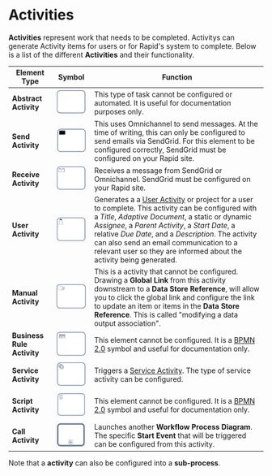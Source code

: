 # Activities

**Activities** represent work that needs to be completed. Activitys can generate Activity items for users or for Rapid's system to complete. Below is a list of the different **Activities** and their functionality.

| Element Type | Symbol | Function |
| --- | --- | --- |
| **Abstract Activity** |![A screenshot of a default activity element. The activity is a rounded rectangle that is empty inside.](Task.png)| This type of task cannot be configured or automated. It is useful for documentation purposes only. |
| **Send Activity** |![A screenshot of a "Send Activity" element. The activity is a rounded rectangle that has a black envelop inside, in the upper-left corner.](<Task Send.png>)| This uses Omnichannel to send messages. At the time of writing, this can only be configured to send emails via SendGrid. For this element to be configured correctly, SendGrid must be configured on your Rapid site. |
| **Receive Activity** |![A screenshot of a "Receive Activity" element. The activity is a rounded rectangle that has a white envelop inside, in the upper-left corner.](<Task Receive.png>)| Receives a message from SendGrid or Omnichannel. SendGrid must be configured on your Rapid site.|
| **User Activity** |![A screenshot of a "User Activity" element. The activity is a rounded rectangle that has a symbol of a person inside, in the upper-left corner.](<Task User.png>)| Generates a a [User Activity](</docs/Rapid/4-Keyper Manual/3-Workflow/8-tasks/user-task/user-task.md>) or project for a user to complete. This activity can be configured with a *Title*, *Adaptive Document*, a static or dynamic *Assignee*, a *Parent Activity*, a *Start Date*, a relative *Due Date*, and a *Description*. The activity can also send an email communication to a relevant user so they are informed about the activity being generated. |
| **Manual Activity** |![A screenshot of a "Manual Activity" element. The activity is a rounded rectangle that has a hand inside, in the upper-left corner.](<Task Manual.png>)| This is a activity that cannot be configured. Drawing a **Global Link** from this activity downstream to a **Data Store Reference**, will allow you to click the global link and configure the link to update an item or items in the **Data Store Reference**. This is called "modifying a data output association".|
| **Business Rule Activity** |![A screenshot of a "Business Rule Activity" element. The activity is a rounded rectangle that has a table or spreadsheet icon inside, in the upper-left corner.](<Task Business Rule.png>)| This element cannot be configured. It is a [BPMN 2.0](https://www.bpmn.org/) symbol and useful for documentation only. |
| **Service Activity** |![A screenshot of a "Service Activity" element. The activity is a rounded rectangle that has a symbol of two cogs inside, in the upper-left corner.](<Task Service.png>)| Triggers a [Service Activity](</docs/Rapid/4-Keyper Manual/3-Workflow/8-tasks/service-task/service-task.md>). The type of service activity can be configured. |
| **Script Activity** |![A screenshot of a "Script Activity" element. The activity is a rounded rectangle that has an unravelled scroll inside, in the upper-left corner.](<Task Script.png>) | This element cannot be configured. It is a [BPMN 2.0](https://www.bpmn.org/) symbol and useful for documentation only. |
| **Call Activity** |![A screenshot of a "Call Activity" element. The element is a rounded rectangle that has a thick, dark border. Inside the element, at the bottom, there is an icon of a plus symbol.](<Task Call.png>)| Launches another **Workflow Process Diagram**. The specific **Start Event** that will be triggered can be configured from this activity. |

Note that a **activity** can also be configured into a **sub-process**.